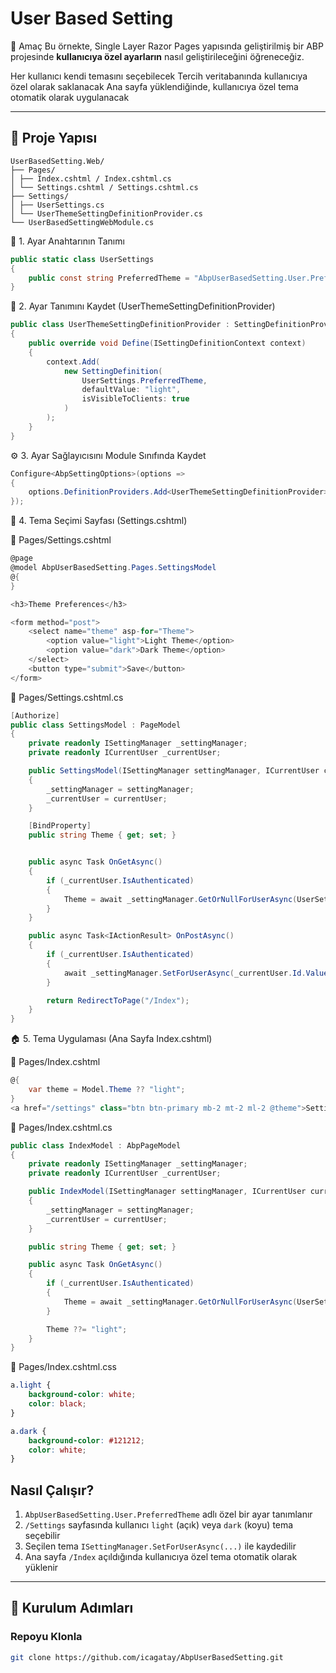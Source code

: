 # User Based Setting

🎯 Amaç
Bu örnekte, Single Layer Razor Pages yapısında geliştirilmiş bir ABP projesinde **kullanıcıya özel ayarların** nasıl geliştirileceğini öğreneceğiz.

Her kullanıcı kendi temasını seçebilecek
Tercih veritabanında kullanıcıya özel olarak saklanacak
Ana sayfa yüklendiğinde, kullanıcıya özel tema otomatik olarak uygulanacak

---

## 📁 Proje Yapısı

```
UserBasedSetting.Web/
├── Pages/
│ ├── Index.cshtml / Index.cshtml.cs
│ └── Settings.cshtml / Settings.cshtml.cs
├── Settings/
│ ├── UserSettings.cs
│ └── UserThemeSettingDefinitionProvider.cs
└── UserBasedSettingWebModule.cs

```

📌 1. Ayar Anahtarının Tanımı
```csharp
public static class UserSettings
{
    public const string PreferredTheme = "AbpUserBasedSetting.User.PreferredTheme";
}
```
🧠 2. Ayar Tanımını Kaydet (UserThemeSettingDefinitionProvider)
```csharp
public class UserThemeSettingDefinitionProvider : SettingDefinitionProvider
{
    public override void Define(ISettingDefinitionContext context)
    {
        context.Add(
            new SettingDefinition(
                UserSettings.PreferredTheme,
                defaultValue: "light",
                isVisibleToClients: true
            )
        );
    }
}
```

⚙️ 3. Ayar Sağlayıcısını Module Sınıfında Kaydet
```csharp
Configure<AbpSettingOptions>(options =>
{
    options.DefinitionProviders.Add<UserThemeSettingDefinitionProvider>();
});
```

💾 4. Tema Seçimi Sayfası (Settings.cshtml)

📄 Pages/Settings.cshtml

```csharp
@page
@model AbpUserBasedSetting.Pages.SettingsModel
@{
}

<h3>Theme Preferences</h3>

<form method="post">
    <select name="theme" asp-for="Theme">
        <option value="light">Light Theme</option>
        <option value="dark">Dark Theme</option>
    </select>
    <button type="submit">Save</button>
</form>
```

📄 Pages/Settings.cshtml.cs

```csharp
[Authorize]
public class SettingsModel : PageModel
{
    private readonly ISettingManager _settingManager;
    private readonly ICurrentUser _currentUser;

    public SettingsModel(ISettingManager settingManager, ICurrentUser currentUser)
    {
        _settingManager = settingManager;
        _currentUser = currentUser;
    }

    [BindProperty]
    public string Theme { get; set; }


    public async Task OnGetAsync()
    {
        if (_currentUser.IsAuthenticated)
        {
            Theme = await _settingManager.GetOrNullForUserAsync(UserSettings.PreferredTheme, _currentUser.Id.Value);
        }
    }

    public async Task<IActionResult> OnPostAsync()
    {
        if (_currentUser.IsAuthenticated)
        {
            await _settingManager.SetForUserAsync(_currentUser.Id.Value, UserSettings.PreferredTheme, Theme);
        }

        return RedirectToPage("/Index");
    }
}
```

🏠 5. Tema Uygulaması (Ana Sayfa Index.cshtml)

📄 Pages/Index.cshtml

```csharp
@{
    var theme = Model.Theme ?? "light";
}
<a href="/settings" class="btn btn-primary mb-2 mt-2 ml-2 @theme">Settings</a>
```

📄 Pages/Index.cshtml.cs

```csharp
public class IndexModel : AbpPageModel
{
    private readonly ISettingManager _settingManager;
    private readonly ICurrentUser _currentUser;

    public IndexModel(ISettingManager settingManager, ICurrentUser currentUser)
    {
        _settingManager = settingManager;
        _currentUser = currentUser;
    }

    public string Theme { get; set; }

    public async Task OnGetAsync()
    {
        if (_currentUser.IsAuthenticated)
        {
            Theme = await _settingManager.GetOrNullForUserAsync(UserSettings.PreferredTheme, _currentUser.Id.Value);
        }

        Theme ??= "light";
    }
}
```

📄 Pages/Index.cshtml.css

```css
a.light {
    background-color: white;
    color: black;
}

a.dark {
    background-color: #121212;
    color: white;
}
```

## Nasıl Çalışır?

1. `AbpUserBasedSetting.User.PreferredTheme` adlı özel bir ayar tanımlanır
2. `/Settings` sayfasında kullanıcı `light` (açık) veya `dark` (koyu) tema seçebilir
3. Seçilen tema `ISettingManager.SetForUserAsync(...)` ile kaydedilir
4. Ana sayfa `/Index` açıldığında kullanıcıya özel tema otomatik olarak yüklenir

---

## 🔧 Kurulum Adımları

### Repoyu Klonla

```bash
git clone https://github.com/icagatay/AbpUserBasedSetting.git
